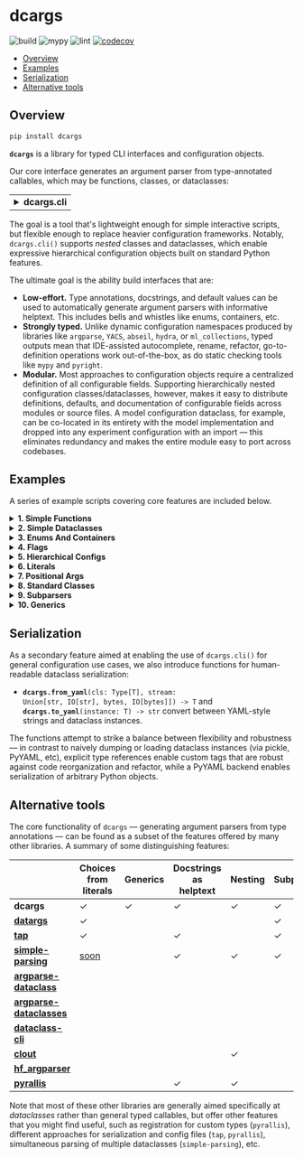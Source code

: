 # dcargs

![build](https://github.com/brentyi/dcargs/workflows/build/badge.svg)
![mypy](https://github.com/brentyi/dcargs/workflows/mypy/badge.svg?branch=master)
![lint](https://github.com/brentyi/dcargs/workflows/lint/badge.svg)
[![codecov](https://codecov.io/gh/brentyi/dcargs/branch/master/graph/badge.svg)](https://codecov.io/gh/brentyi/dcargs)

<!-- vim-markdown-toc GFM -->

* [Overview](#overview)
* [Examples](#examples)
* [Serialization](#serialization)
* [Alternative tools](#alternative-tools)

<!-- vim-markdown-toc -->

## Overview

```bash
pip install dcargs
```

**`dcargs`** is a library for typed CLI interfaces and configuration objects.

Our core interface generates an argument parser from type-annotated callables,
which may be functions, classes, or dataclasses:

<table><tr><td>
<details>
    <summary>
        <strong>dcargs.cli</strong>
    </summary>

<!-- prettier-ignore-start -->
```python
dcargs.cli(
    f: Callable[..., T],
    *,
    description: Optional[str]=None,
    args: Optional[Sequence[str]]=None,
    default_instance: Optional[T]=None,
) -> T
```

<pre><code>Call `f(...)`, with arguments populated from an automatically generated CLI
interface.

`f` should have type-annotated inputs, and can be a function, class, or dataclass.
Note that if `f` is a class, `dcargs.cli()` returns an instance.

The parser is generated by populating helptext from docstrings and types from
annotations; a broad range of core type annotations are supported...
    - Types natively accepted by `argparse`: str, int, float, pathlib.Path, etc.
    - Default values for optional parameters.
    - Booleans, which are automatically converted to flags when provided a default
      value.
    - Enums (via `enum.Enum`).
    - Various container types. Some examples:
      - `typing.ClassVar`.
      - `typing.Optional`.
      - `typing.Literal`.
      - `typing.Sequence`.
      - `typing.List`.
      - `typing.Tuple`, such as `typing.Tuple[T1, T2, T3]` or
        `typing.Tuple[T, ...]`.
      - `typing.Set`.
      - `typing.Final` and `typing.Annotated`.
      - Nested combinations of the above: `Optional[Literal[T]]`,
        `Final[Optional[Sequence[T]]]`, etc.
    - Nested dataclasses.
      - Simple nesting.
      - Unions over nested dataclasses (subparsers).
      - Optional unions over nested dataclasses (optional subparsers).
    - Generic dataclasses (including nested generics).

Args:
    f: Callable.

Keyword Args:
    description: Description text for the parser, displayed when the --help flag is
        passed in. If not specified, `f`'s docstring is used. Mirrors argument
        from `argparse.ArgumentParser()`.
    args: If set, parse arguments from a sequence of strings instead of the
        commandline. Mirrors argument from `argparse.ArgumentParser.parse_args()`.
    default_instance: An instance of `T` to use for default values; only supported
        if `T` is a dataclass type. Helpful for merging CLI arguments with values loaded
        from elsewhere. (for example, a config object loaded from a yaml file)

Returns:
    The output of `f(...)`.</code></pre>
<!-- prettier-ignore-end -->

</details>
</td></tr></table>

The goal is a tool that's lightweight enough for simple interactive scripts, but
flexible enough to replace heavier configuration frameworks. Notably,
`dcargs.cli()` supports _nested_ classes and dataclasses, which enable
expressive hierarchical configuration objects built on standard Python features.

The ultimate goal is the ability build interfaces that are:

- **Low-effort.** Type annotations, docstrings, and default values can be used
  to automatically generate argument parsers with informative helptext. This
  includes bells and whistles like enums, containers, etc.
- **Strongly typed.** Unlike dynamic configuration namespaces produced by
  libraries like `argparse`, `YACS`, `abseil`, `hydra`, or `ml_collections`,
  typed outputs mean that IDE-assisted autocomplete, rename, refactor,
  go-to-definition operations work out-of-the-box, as do static checking tools
  like `mypy` and `pyright`.
- **Modular.** Most approaches to configuration objects require a centralized
  definition of all configurable fields. Supporting hierarchically nested
  configuration classes/dataclasses, however, makes it easy to distribute
  definitions, defaults, and documentation of configurable fields across modules
  or source files. A model configuration dataclass, for example, can be
  co-located in its entirety with the model implementation and dropped into any
  experiment configuration with an import — this eliminates redundancy and makes
  the entire module easy to port across codebases.

## Examples

A series of example scripts covering core features are included below.

<!-- START EXAMPLES -->
<details>
<summary>
<strong>1. Simple Functions</strong>
</summary>

[examples/01_simple_functions.py](examples/01_simple_functions.py)

<table><tr><td>

```python
"""CLI generation example from a simple annotated function. `dcargs.cli()` will call
`main()`, with arguments populated from the CLI."""

import dcargs


def main(
    field1: str,
    field2: int = 3,
    flag: bool = False,
) -> None:
    """Function, whose arguments will be populated from a CLI interface.

    Args:
        field1: A string field.
        field2: A numeric field, with a default value.
        flag: A boolean flag.
    """
    print(field1, field2, flag)


if __name__ == "__main__":
    dcargs.cli(main)
```

---

```console
$ python examples/01_simple_functions.py --help
```

```
usage: 01_simple_functions.py [-h] --field1 STR [--field2 INT] [--flag]

Function, whose arguments will be populated from a CLI interface.

required arguments:
  --field1 STR  A string field.

optional arguments:
  -h, --help    show this help message and exit
  --field2 INT  A numeric field, with a default value. (default: 3)
  --flag        A boolean flag.
```

</td></tr></table>
</details>

<details>
<summary>
<strong>2. Simple Dataclasses</strong>
</summary>

[examples/02_simple_dataclasses.py](examples/02_simple_dataclasses.py)

<table><tr><td>

```python
"""Example using dcargs.cli() to instantiate a dataclass."""

import dataclasses

import dcargs


@dataclasses.dataclass
class Args:
    """Description.
    This should show up in the helptext!"""

    field1: str  # A string field.
    field2: int = 3  # A numeric field, with a default value.
    flag: bool = False  # A boolean flag.


if __name__ == "__main__":
    args = dcargs.cli(Args)
    print(args)
    print()
    print(dcargs.to_yaml(args))
```

---

```console
$ python examples/02_simple_dataclasses.py --help
```

```
usage: 02_simple_dataclasses.py [-h] --field1 STR [--field2 INT] [--flag]

Description.
This should show up in the helptext!

required arguments:
  --field1 STR  A string field.

optional arguments:
  -h, --help    show this help message and exit
  --field2 INT  A numeric field, with a default value. (default: 3)
  --flag        A boolean flag.
```

</td></tr></table>
</details>

<details>
<summary>
<strong>3. Enums And Containers</strong>
</summary>

[examples/03_enums_and_containers.py](examples/03_enums_and_containers.py)

<table><tr><td>

```python
"""Examples of more advanced type annotations: enums and containers types.

For collections, we only showcase Tuple here, but List, Sequence, Set, etc are all
supported as well."""

import dataclasses
import enum
import pathlib
from typing import Optional, Tuple

import dcargs


class OptimizerType(enum.Enum):
    ADAM = enum.auto()
    SGD = enum.auto()


@dataclasses.dataclass(frozen=True)
class TrainConfig:
    # Example of a variable-length tuple:
    dataset_sources: Tuple[pathlib.Path, ...]
    """Paths to load training data from. This can be multiple!"""

    # Fixed-length tupels are also okay:
    image_dimensions: Tuple[int, int]
    """Height and width of some image data."""

    # Enums are handled seamlessly.
    optimizer_type: OptimizerType
    """Gradient-based optimizer to use."""

    # We can also explicitly mark arguments as optional.
    checkpoint_interval: Optional[int]
    """Interval to save checkpoints at."""


if __name__ == "__main__":
    config = dcargs.cli(TrainConfig)
    print(config)
```

---

```console
$ python examples/03_enums_and_containers.py --help
```

```
usage: 03_enums_and_containers.py [-h] --dataset-sources PATH [PATH ...]
                                  --image-dimensions INT INT --optimizer-type
                                  {ADAM,SGD} [--checkpoint-interval INT]

required arguments:
  --dataset-sources PATH [PATH ...]
                        Paths to load training data from. This can be multiple!
  --image-dimensions INT INT
                        Height and width of some image data.
  --optimizer-type {ADAM,SGD}
                        Gradient-based optimizer to use.

optional arguments:
  -h, --help            show this help message and exit
  --checkpoint-interval INT
                        Interval to save checkpoints at. (default: None)
```

</td></tr></table>
</details>

<details>
<summary>
<strong>4. Flags</strong>
</summary>

[examples/04_flags.py](examples/04_flags.py)

<table><tr><td>

```python
"""Example of how booleans are handled and automatically converted to flags."""

import dataclasses
from typing import Optional

import dcargs


@dataclasses.dataclass
class Args:
    # Boolean. This expects an explicit "True" or "False".
    boolean: bool

    # Optional boolean. Same as above, but can be omitted.
    optional_boolean: Optional[bool]

    # Pass --flag-a in to set this value to True.
    flag_a: bool = False

    # Pass --no-flag-b in to set this value to False.
    flag_b: bool = True


if __name__ == "__main__":
    args = dcargs.cli(Args)
    print(args)
    print()
    print(dcargs.to_yaml(args))
```

---

```console
$ python examples/04_flags.py --help
```

```
usage: 04_flags.py [-h] --boolean {True,False}
                   [--optional-boolean {True,False}] [--flag-a] [--no-flag-b]

required arguments:
  --boolean {True,False}
                        Boolean. This expects an explicit "True" or "False".

optional arguments:
  -h, --help            show this help message and exit
  --optional-boolean {True,False}
                        Optional boolean. Same as above, but can be omitted. (default: None)
  --flag-a              Pass --flag-a in to set this value to True.
  --no-flag-b           Pass --no-flag-b in to set this value to False.
```

</td></tr></table>
</details>

<details>
<summary>
<strong>5. Hierarchical Configs</strong>
</summary>

[examples/05_hierarchical_configs.py](examples/05_hierarchical_configs.py)

<table><tr><td>

```python
"""An example of how we can create hierarchical configuration interfaces by nesting
dataclasses."""

import dataclasses
import enum
import pathlib

import dcargs


class OptimizerType(enum.Enum):
    ADAM = enum.auto()
    SGD = enum.auto()


@dataclasses.dataclass(frozen=True)
class OptimizerConfig:
    # Gradient-based optimizer to use.
    algorithm: OptimizerType = OptimizerType.ADAM

    # Learning rate to use.
    learning_rate: float = 3e-4

    # Coefficient for L2 regularization.
    weight_decay: float = 1e-2


@dataclasses.dataclass(frozen=True)
class ExperimentConfig:
    # Various configurable options for our optimizer.
    optimizer: OptimizerConfig

    # Batch size.
    batch_size: int = 32

    # Total number of training steps.
    train_steps: int = 100_000

    # Random seed. This is helpful for making sure that our experiments are all
    # reproducible!
    seed: int = 0


def train(
    out_dir: pathlib.Path,
    /,
    config: ExperimentConfig,
    restore_checkpoint: bool = False,
    checkpoint_interval: int = 1000,
) -> None:
    """Train a model.

    Args:
        out_dir: Where to save logs and checkpoints.
        config: Experiment configuration.
        restore_checkpoint: Set to restore an existing checkpoint.
        checkpoint_interval: Training steps between each checkpoint save.
    """
    print(out_dir)
    print("---")
    print(dcargs.to_yaml(config))
    print("---")
    print(restore_checkpoint)
    print(checkpoint_interval)


if __name__ == "__main__":
    dcargs.cli(train)
```

---

```console
$ python examples/05_hierarchical_configs.py --help
```

```
usage: 05_hierarchical_configs.py [-h]
                                  [--config.optimizer.algorithm {ADAM,SGD}]
                                  [--config.optimizer.learning-rate FLOAT]
                                  [--config.optimizer.weight-decay FLOAT]
                                  [--config.batch-size INT]
                                  [--config.train-steps INT]
                                  [--config.seed INT] [--restore-checkpoint]
                                  [--checkpoint-interval INT]
                                  OUT_DIR

Train a model.

positional arguments:
  OUT_DIR               Where to save logs and checkpoints.

optional arguments:
  -h, --help            show this help message and exit
  --restore-checkpoint  Set to restore an existing checkpoint.
  --checkpoint-interval INT
                        Training steps between each checkpoint save. (default: 1000)

optional config.optimizer arguments:
  Various configurable options for our optimizer.

  --config.optimizer.algorithm {ADAM,SGD}
                        Gradient-based optimizer to use. (default: ADAM)
  --config.optimizer.learning-rate FLOAT
                        Learning rate to use. (default: 0.0003)
  --config.optimizer.weight-decay FLOAT
                        Coefficient for L2 regularization. (default: 0.01)

optional config arguments:
  Experiment configuration.

  --config.batch-size INT
                        Batch size. (default: 32)
  --config.train-steps INT
                        Total number of training steps. (default: 100000)
  --config.seed INT     Random seed. This is helpful for making sure that our experiments are all
                        reproducible! (default: 0)
```

</td></tr></table>
</details>

<details>
<summary>
<strong>6. Literals</strong>
</summary>

[examples/06_literals.py](examples/06_literals.py)

<table><tr><td>

```python
"""typing.Literal[] can be used to specify accepted input choices."""

import dataclasses
import enum
from typing import Literal

import dcargs


class Color(enum.Enum):
    RED = enum.auto()
    GREEN = enum.auto()
    BLUE = enum.auto()


@dataclasses.dataclass(frozen=True)
class Args:
    enum: Color
    restricted_enum: Literal[Color.RED, Color.GREEN]

    integer: Literal[0, 1, 2, 3]
    string: Literal["red", "green"]

    restricted_enum_with_default: Literal[Color.RED, Color.GREEN] = Color.GREEN
    integer_with_default: Literal[0, 1, 2, 3] = 3
    string_with_Default: Literal["red", "green"] = "red"


if __name__ == "__main__":
    args = dcargs.cli(Args)
    print(args)
    print()
    print(dcargs.to_yaml(args))
```

---

```console
$ python examples/06_literals.py --help
```

```
usage: 06_literals.py [-h] --enum {RED,GREEN,BLUE} --restricted-enum
                      {RED,GREEN} --integer {0,1,2,3} --string {red,green}
                      [--restricted-enum-with-default {RED,GREEN}]
                      [--integer-with-default {0,1,2,3}]
                      [--string-with-Default {red,green}]

required arguments:
  --enum {RED,GREEN,BLUE}
  --restricted-enum {RED,GREEN}
  --integer {0,1,2,3}
  --string {red,green}

optional arguments:
  -h, --help            show this help message and exit
  --restricted-enum-with-default {RED,GREEN}
                        (default: GREEN)
  --integer-with-default {0,1,2,3}
                        (default: 3)
  --string-with-Default {red,green}
                        (default: red)
```

</td></tr></table>
</details>

<details>
<summary>
<strong>7. Positional Args</strong>
</summary>

[examples/07_positional_args.py](examples/07_positional_args.py)

<table><tr><td>

```python
"""Positional-only arguments in functions are converted to positional CLI arguments."""

from __future__ import annotations

import dataclasses
import enum
import pathlib
from typing import Tuple

import dcargs


def main(
    source: pathlib.Path,
    dest: pathlib.Path,
    /,  # Mark the end of positional arguments.
    optimizer: OptimizerConfig,
    force: bool = False,
    verbose: bool = False,
    background_rgb: Tuple[float, float, float] = (1.0, 0.0, 0.0),
) -> None:
    """Command-line interface defined using a function signature. Note that this
    docstring is parsed to generate helptext.

    Args:
        optimizer: Configuration for our optimizer object.
        force: Do not prompt before overwriting.
        verbose: Explain what is being done.
        background_rgb: Background color. Red by default.
    """
    print(
        f"{source.absolute()=}"
        "\n"
        f"{dest.absolute()=}"
        "\n"
        f"{optimizer=}"
        "\n"
        f"{force=}"
        "\n"
        f"{verbose=}"
        "\n"
        f"{background_rgb=}"
    )


class OptimizerType(enum.Enum):
    ADAM = enum.auto()
    SGD = enum.auto()


@dataclasses.dataclass(frozen=True)
class OptimizerConfig:
    algorithm: OptimizerType = OptimizerType.ADAM
    """Gradient-based optimizer to use."""

    learning_rate: float = 3e-4
    """Learning rate to use."""

    weight_decay: float = 1e-2
    """Coefficient for L2 regularization."""


if __name__ == "__main__":
    dcargs.cli(main)
```

---

```console
$ python examples/07_positional_args.py --help
```

```
usage: 07_positional_args.py [-h] [--optimizer.algorithm {ADAM,SGD}]
                             [--optimizer.learning-rate FLOAT]
                             [--optimizer.weight-decay FLOAT] [--force]
                             [--verbose] [--background-rgb FLOAT FLOAT FLOAT]
                             SOURCE DEST

Command-line interface defined using a function signature. Note that this
docstring is parsed to generate helptext.

positional arguments:
  SOURCE                PATH
  DEST                  PATH

optional arguments:
  -h, --help            show this help message and exit
  --force               Do not prompt before overwriting.
  --verbose             Explain what is being done.
  --background-rgb FLOAT FLOAT FLOAT
                        Background color. Red by default. (default: 1.0 0.0 0.0)

optional optimizer arguments:
  Configuration for our optimizer object.

  --optimizer.algorithm {ADAM,SGD}
                        Gradient-based optimizer to use. (default: ADAM)
  --optimizer.learning-rate FLOAT
                        Learning rate to use. (default: 0.0003)
  --optimizer.weight-decay FLOAT
                        Coefficient for L2 regularization. (default: 0.01)
```

</td></tr></table>
</details>

<details>
<summary>
<strong>8. Standard Classes</strong>
</summary>

[examples/08_standard_classes.py](examples/08_standard_classes.py)

<table><tr><td>

```python
"""In addition to functions and dataclasses, we can also generate CLIs from (the
constructors of) standard Python classes."""

import dcargs


class Args:
    def __init__(
        self,
        field1: str,
        field2: int,
        flag: bool = False,
    ):
        """Arguments.

        Args:
            field1: A string field.
            field2: A numeric field.
            flag: A boolean flag.
        """
        self.data = [field1, field2, flag]


if __name__ == "__main__":
    args = dcargs.cli(Args)
    print(args.data)
```

---

```console
$ python examples/08_standard_classes.py --help
```

```
usage: 08_standard_classes.py [-h] --field1 STR --field2 INT [--flag]

required arguments:
  --field1 STR  Arguments.

                Args:
                    field1: A string field.
                    field2: A numeric field.
                    flag: A boolean flag.
  --field2 INT  Arguments.

                Args:
                    field1: A string field.
                    field2: A numeric field.
                    flag: A boolean flag.

optional arguments:
  -h, --help    show this help message and exit
  --flag        Arguments.

                Args:
                    field1: A string field.
                    field2: A numeric field.
                    flag: A boolean flag.
```

</td></tr></table>
</details>

<details>
<summary>
<strong>9. Subparsers</strong>
</summary>

[examples/09_subparsers.py](examples/09_subparsers.py)

<table><tr><td>

```python
"""Unions over nested types (classes or dataclasses) will result in subparsers."""

from __future__ import annotations

import dataclasses
from typing import Union

import dcargs


def main(command: Union[Checkout, Commit]) -> None:
    print(command)


@dataclasses.dataclass(frozen=True)
class Checkout:
    """Checkout a branch."""

    branch: str


@dataclasses.dataclass(frozen=True)
class Commit:
    """Commit changes."""

    message: str
    all: bool = False


if __name__ == "__main__":
    dcargs.cli(main)
```

---

```console
$ python examples/09_subparsers.py --help
```

```
usage: 09_subparsers.py [-h] {checkout,commit} ...

optional arguments:
  -h, --help         show this help message and exit

subcommands:
  {checkout,commit}
```

</td></tr></table>
</details>

<details>
<summary>
<strong>10. Generics</strong>
</summary>

[examples/10_generics.py](examples/10_generics.py)

<table><tr><td>

```python
"""Example of parsing for generic (~templated) dataclasses."""

import dataclasses
from typing import Generic, TypeVar

import dcargs

ScalarType = TypeVar("ScalarType")
ShapeType = TypeVar("ShapeType")


@dataclasses.dataclass(frozen=True)
class Point3(Generic[ScalarType]):
    x: ScalarType
    y: ScalarType
    z: ScalarType
    frame_id: str


@dataclasses.dataclass(frozen=True)
class Triangle:
    a: Point3[float]
    b: Point3[float]
    c: Point3[float]


@dataclasses.dataclass(frozen=True)
class Args(Generic[ShapeType]):
    point_continuous: Point3[float]
    point_discrete: Point3[int]
    shape: ShapeType


if __name__ == "__main__":
    args = dcargs.cli(Args[Triangle])
    print(args)
```

---

```console
$ python examples/10_generics.py --help
```

```
usage: 10_generics.py [-h] --point-continuous.x FLOAT --point-continuous.y
                      FLOAT --point-continuous.z FLOAT
                      --point-continuous.frame-id STR --point-discrete.x INT
                      --point-discrete.y INT --point-discrete.z INT
                      --point-discrete.frame-id STR --shape.a.x FLOAT
                      --shape.a.y FLOAT --shape.a.z FLOAT --shape.a.frame-id
                      STR --shape.b.x FLOAT --shape.b.y FLOAT --shape.b.z
                      FLOAT --shape.b.frame-id STR --shape.c.x FLOAT
                      --shape.c.y FLOAT --shape.c.z FLOAT --shape.c.frame-id
                      STR

optional arguments:
  -h, --help            show this help message and exit

required point_continuous arguments:
  Point3(*args, **kwds)

  --point-continuous.x FLOAT
  --point-continuous.y FLOAT
  --point-continuous.z FLOAT
  --point-continuous.frame-id STR

required point_discrete arguments:
  Point3(*args, **kwds)

  --point-discrete.x INT
  --point-discrete.y INT
  --point-discrete.z INT
  --point-discrete.frame-id STR

required shape.a arguments:
  Point3(*args, **kwds)

  --shape.a.x FLOAT
  --shape.a.y FLOAT
  --shape.a.z FLOAT
  --shape.a.frame-id STR

required shape.b arguments:
  Point3(*args, **kwds)

  --shape.b.x FLOAT
  --shape.b.y FLOAT
  --shape.b.z FLOAT
  --shape.b.frame-id STR

required shape.c arguments:
  Point3(*args, **kwds)

  --shape.c.x FLOAT
  --shape.c.y FLOAT
  --shape.c.z FLOAT
  --shape.c.frame-id STR
```

</td></tr></table>
</details>
<!-- END EXAMPLES -->

## Serialization

As a secondary feature aimed at enabling the use of `dcargs.cli()` for general
configuration use cases, we also introduce functions for human-readable
dataclass serialization:

- <code><strong>dcargs.from_yaml</strong>(cls: Type[T], stream: Union[str,
  IO[str], bytes, IO[bytes]]) -> T</code> and
  <code><strong>dcargs.to_yaml</strong>(instance: T) -> str</code> convert
  between YAML-style strings and dataclass instances.

The functions attempt to strike a balance between flexibility and robustness —
in contrast to naively dumping or loading dataclass instances (via pickle,
PyYAML, etc), explicit type references enable custom tags that are robust
against code reorganization and refactor, while a PyYAML backend enables
serialization of arbitrary Python objects.

## Alternative tools

The core functionality of `dcargs` — generating argument parsers from type
annotations — can be found as a subset of the features offered by many other
libraries. A summary of some distinguishing features:

|                                                                                                              | Choices from literals                                    | Generics | Docstrings as helptext | Nesting | Subparsers | Containers |
| ------------------------------------------------------------------------------------------------------------ | -------------------------------------------------------- | -------- | ---------------------- | ------- | ---------- | ---------- |
| **dcargs**                                                                                                   | ✓                                                        | ✓        | ✓                      | ✓       | ✓          | ✓          |
| **[datargs](https://github.com/roee30/datargs)**                                                             | ✓                                                        |          |                        |         | ✓          | ✓          |
| **[tap](https://github.com/swansonk14/typed-argument-parser)**                                               | ✓                                                        |          | ✓                      |         | ✓          | ✓          |
| **[simple-parsing](https://github.com/lebrice/SimpleParsing)**                                               | [soon](https://github.com/lebrice/SimpleParsing/pull/86) |          | ✓                      | ✓       | ✓          | ✓          |
| **[argparse-dataclass](https://pypi.org/project/argparse-dataclass/)**                                       |                                                          |          |                        |         |            |            |
| **[argparse-dataclasses](https://pypi.org/project/argparse-dataclasses/)**                                   |                                                          |          |                        |         |            |            |
| **[dataclass-cli](https://github.com/malte-soe/dataclass-cli)**                                              |                                                          |          |                        |         |            |            |
| **[clout](https://pypi.org/project/clout/)**                                                                 |                                                          |          |                        | ✓       |            |            |
| **[hf_argparser](https://github.com/huggingface/transformers/blob/master/src/transformers/hf_argparser.py)** |                                                          |          |                        |         |            | ✓          |
| **[pyrallis](https://github.com/eladrich/pyrallis/)**                                                        |                                                          |          | ✓                      | ✓       |            | ✓          |

Note that most of these other libraries are generally aimed specifically at
_dataclasses_ rather than general typed callables, but offer other features that
you might find useful, such as registration for custom types (`pyrallis`),
different approaches for serialization and config files (`tap`, `pyrallis`),
simultaneous parsing of multiple dataclasses (`simple-parsing`), etc.
